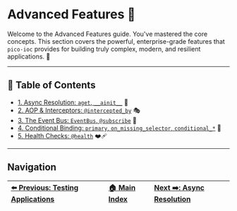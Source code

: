 # Advanced Features 🚀

Welcome to the Advanced Features guide. You've mastered the core concepts. This section covers the powerful, enterprise-grade features that `pico-ioc` provides for building truly complex, modern, and resilient applications. 💪

---

## 📖 Table of Contents

* [1. Async Resolution: `aget`, `__ainit__`](./async-resolution.md) 🔄
* [2. AOP & Interceptors: `@intercepted_by`](./aop-interceptors.md) 🎭
* [3. The Event Bus: `EventBus`, `@subscribe`](./event-bus.md) 📢
* [4. Conditional Binding: `primary`, `on_missing_selector`, `conditional_*`](./conditional-binding.md) 🤔
* [5. Health Checks: `@health`](./health-checks.md) ❤️‍🩹

---

## Navigation

| [⬅️ Previous: Testing Applications](../user-guide/testing.md) | [🏠 Main Index](../README.md) | [Next ➡️: Async Resolution](./async-resolution.md) |
| :---------------------------------------------------------- | :-------------------------- | :----------------------------------------------- |

